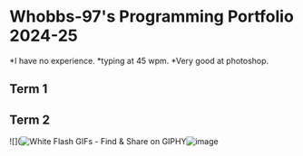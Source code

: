 # Whobbs-97's Programming Portfolio 2024-25
*I have no experience.
*typing at 45 wpm.
*Very good at photoshop.
## Term 1

## Term 2
![](<img src="https://media3.giphy.com/media/3osxYgD4kfm3mGM0Ra/giphy.gif?cid=6c09b952ku6ucl9mcvmlot0a3p35dbh9tra62n4moprnopi1&amp;ep=v1_gifs_search&amp;rid=giphy.gif&amp;ct=g" alt="White Flash GIFs - Find &amp; Share on GIPHY"/>![image](https://github.com/user-attachments/assets/0a6a0332-29a0-40b5-8fbd-f3d078a9681e)
